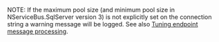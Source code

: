 NOTE: If the maximum pool size (and minimum pool size in NServiceBus.SqlServer version 3) is not explicitly set on the connection string a warning message will be logged. See also [Tuning endpoint message processing](/nservicebus/operations/tuning.md).